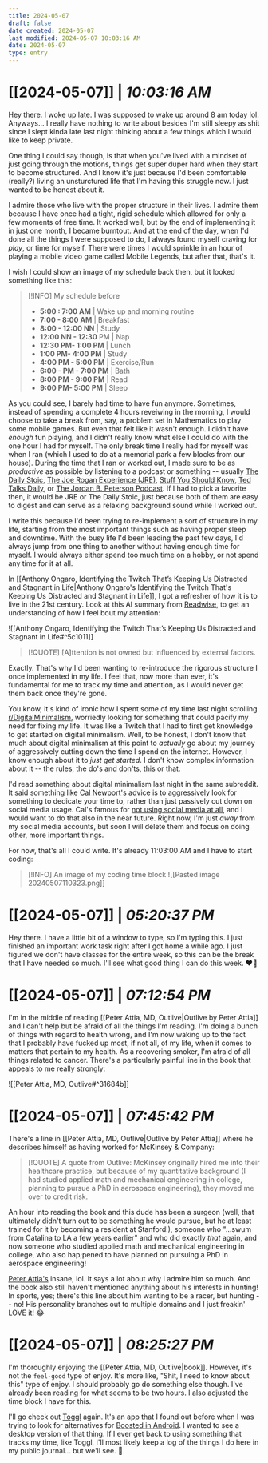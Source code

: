 ```yaml
---
title: 2024-05-07
draft: false
date created: 2024-05-07
last modified: 2024-05-07 10:03:16 AM
date: 2024-05-07
type: entry
---
```


# **[[2024-05-07]]** | *10:03:16 AM*

Hey there. I woke up late. I was supposed to wake up around 8 am today lol. Anyways... I really have nothing to write about besides I'm still sleepy as shit since I slept kinda late last night thinking about a few things which I would like to keep private.

One thing I could say though, is that when you've lived with a mindset of just going through the motions, things get super duper hard when they start to become structured. And I know it's just because I'd been comfortable (really?) living an unsturctured life that I'm having this struggle now. I just wanted to be honest about it.

I admire those who live with the proper structure in their lives. I admire them because I have once had a tight, rigid schedule which allowed for only a few moments of free time. It worked well, but by the end of implementing it in just one month, I became burntout. And at the end of the day, when I'd done all the things I were supposed to do, I always found myself craving for *play*, or time for myself. There were times I would sprinkle in an hour of playing a mobile video game called Mobile Legends, but after that, that's it.

I wish I could show an image of my schedule back then, but it looked something like this:

>[!INFO] My schedule before
>- **5:00 : 7:00 AM** | Wake up and morning routine
>- **7:00 - 8:00 AM** | Breakfast
>- **8:00 - 12:00 NN** | Study
>- **12:00 NN - 12:30** PM | Nap
>- **12:30 PM- 1:00 PM** | Lunch
>- **1:00 PM- 4:00 PM** | Study
>- **4:00 PM - 5:00 PM** | Exercise/Run
>- **6:00 - PM - 7:00 PM** | Bath
>- **8:00 PM - 9:00 PM** | Read
>- **9:00 PM- 5:00 PM** | Sleep
>

As you could see, I barely had time to have fun anymore. Sometimes, instead of spending a complete 4 hours reveiwing in the morning, I would choose to take a break from, say, a problem set in Mathematics to play some mobile games. But even that felt like it wasn't enough. I didn't have *enough* fun playing, and I didn't really know what else I could do with the one hour I had for myself. The only break time I really had for myself was when I ran (which I used to do at a memorial park a few blocks from our house). During the time that I ran or worked out, I made sure to be as *productive* as possible by listening to a podcast or something -- usually [The Daily Stoic](https://dailystoic.com/podcast/),  [The Joe Rogan Experience (JRE)](https://open.spotify.com/show/4rOoJ6Egrf8K2IrywzwOMk), [Stuff You Should Know](https://open.spotify.com/show/0ofXAdFIQQRsCYj9754UFx), [Ted Talks Daily](https://open.spotify.com/show/1VXcH8QHkjRcTCEd88U3ti?si=735ce876e0824b3d), or [The Jordan B. Peterson Podcast](https://open.spotify.com/show/1Zw2DKjelPnuEYpydFlhgN?si=6478a1602ad14781). If I had to pick a favorite then, it would be JRE or The Daily Stoic, just because both of them are easy to digest and can serve as a relaxing background sound while I worked out.

I write this because I'd been trying to re-implement a sort of structure in my life, starting from the most important things such as having proper sleep and downtime. With the busy life I'd been leading the past few days, I'd always jump from one thing to another without having enough time for myself. I would always either spend too much time on a hobby, or not spend any time for it at all.

In [[Anthony Ongaro, Identifying the Twitch That’s Keeping Us Distracted and Stagnant in Life|Anthony Ongaro's Identifying the Twitch That's Keeping Us Distracted and Stagnant in Life]], I got a refresher of how it is to live in the 21st century. Look at this AI summary from [Readwise](https://readwise.io/i/ian161), to get an understanding of how I feel bout my attention:

![[Anthony Ongaro, Identifying the Twitch That’s Keeping Us Distracted and Stagnant in Life#^5c1011]]

>[!QUOTE] [A]ttention is not owned but influenced by external factors.

Exactly. That's why I'd been wanting to re-introduce the rigorous structure I once implemented in my life. I feel that, now more than ever, it's fundamental for me to track my time and attention, as I would never get them back once they're gone.

You know, it's kind of ironic how I spent some of my time last night scrolling [r/DigitalMinimalism](https://www.reddit.com/r/digitalminimalism/), worriedly looking for something that could pacify my need for fixing my life. It was like a Twitch that I had to first get knowledge to get started on digital minimalism. Well, to be honest, I don't know that much about digital minimalism at this point to *actually* go about my journey of aggressively cutting down the time I spend on the internet. However, I know enough about it to *just get started*. I don't know complex information about it -- the rules, the do's and don'ts, this or that.

I'd read something about digital minimalism last night in the same subreddit. It said something like [Cal Newport's](https://calnewport.com) advice is to aggressively look for something to dedicate your time to, rather than just passively cut down on social media usage. Cal's famous for [not using social media at all](https://youtu.be/m6AF_aFuD8w), and I would want to do that also in the near future. Right now, I'm just *away* from my social media accounts, but soon I will delete them and focus on doing other, more important things.

For now, that's all I could write. It's already 11:03:00 AM and I have to start coding:

>[!INFO] An image of my coding time block
> ![[Pasted image 20240507110323.png]]

# **[[2024-05-07]]** | *05:20:37 PM*

Hey there. I have a little bit of a window to type, so I'm typing this. I just finished an important work task right after I got home a while ago. I just figured we don't have classes for the entire week, so this can be the break that I have needed so much. I'll see what good thing I can do this week. ❤️‍🔥

# **[[2024-05-07]]** | *07:12:54 PM*

I'm in the middle of reading [[Peter Attia, MD, Outlive|Outlive by Peter Attia]] and I can't help but be afraid of all the things I'm reading. I'm doing a bunch of things with regard to health wrong, and I'm now waking up to the fact that I probably have fucked up most, if not all, of my life, when it comes to matters that pertain to my health.  As a recovering smoker, I'm afraid of all things related to cancer. There's a particularly painful line in the book that appeals to me really strongly:

![[Peter Attia, MD, Outlive#^31684b]]

# **[[2024-05-07]]** | *07:45:42 PM*

There's a line in [[Peter Attia, MD, Outlive|Outlive by Peter Attia]] where he describes himself as having worked for McKinsey & Company:

>[!QUOTE] A quote from Outlive:
>McKinsey originally hired me into their healthcare practice, but because of my quantitative background (I had studied applied math and mechanical engineering in college, planning to pursue a PhD in aerospace engineering), they moved me over to credit risk.

An hour into reading the book and this dude has been a surgeon (well, that ultimately didn't turn out to be something he would pursue, but he at least trained for it by becoming a resident at Stanford!), someone who "...swum from Catalina to LA a few years earlier" and who did exactly *that* again, and now someone who studied applied math and mechanical engineering in college, who also hap;pened to have planned on pursuing a PhD in aerospace engineering!

[Peter Attia's](https://peterattiamd.com/about/) insane, lol. It says a lot about why I admire him so much. And the book also still haven't mentioned anything about his interests in hunting! In sports, yes; there's this line about him wanting to be a racer, but hunting -- no! His personality branches out to multiple domains and I just freakin' LOVE it! 😂

# **[[2024-05-07]]** | *08:25:27 PM*

I'm thoroughly enjoying the [[Peter Attia, MD, Outlive|book]]. However, it's not the `feel-good` type of enjoy. It's more like, "Shit, I need to know about this" type of enjoy. I should probably go do something else though. I've already been reading for what seems to be two hours. I also adjusted the time block I have for this.

I'll go check out [Toggl](https://toggl.com/) again. It's an app that I found out before when I was trying to look for alternatives for [Boosted in Android](https://www.boostedproductivity.com/). I wanted to see a desktop version of that thing. If I ever get back to using something that tracks my time, like Toggl, I'll most likely keep a log of the things I do here in my public journal... but we'll see. 🩶